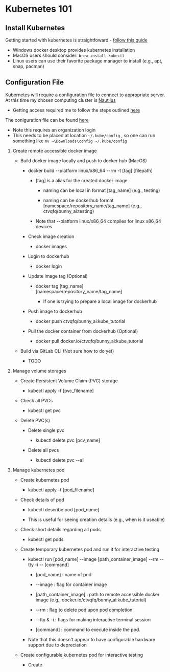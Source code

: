 # Kubernetes 101

## Install Kubernetes

Getting started with kubernetes is straightfoward -  [follow this guide](https://kubernetes.io/docs/tasks/tools/)

- Windows docker desktop provides kubernetes installation
- MacOS users should consider: `brew install kubectl`
- Linux users can use their favorite package manager to install (e.g., apt, snap, pacman)

## Configuration File

Kubernetes will require a configuration file to connect to appropriate server. At this time my chosen computing cluster is [Nautilus](https://docs.nationalresearchplatform.org/)
- Getting access required me to follow the steps outlined [here](https://github.com/MU-HPDI/nautilus/wiki/Getting-Started)

The coniguration file can be found [here](https://portal.nrp-nautilus.io/authConfig)
- Note this requires an organization login
- This needs to be placed at location `~/.kube/config` , so one can run something like `mv ~\Downloads\config ~/.kube/config`


1) Create remote accessible docker image 

    - Build docker image locally and push to docker hub (MacOS)

        - docker build --platform linux/x86_64 --rm -t [tag] [filepath]

            - [tag] is a alias for the created docker image

                - naming can be local in format [tag_name] (e.g., testing) 

                - naming can be dockerhub format [namespace/repository_name/tag_name] (e.g., ctvqfq/bunny_ai:testing) 

            - Note that --platform linux/x86_64 compiles for linux x86_64 devices

        - Check image creation

            - docker images 

        - Login to dockerhub

            - docker login

        - Update image tag (Optional)

             - docker tag [tag_name] [namespace/repository_name/tag_name]

                - If one is trying to prepare a local image for dockerhub

        - Push image to dockerhub

            - docker push ctvqfq/bunny_ai:kube_tutorial

        - Pull the docker container from dockerhub (Optional)

            - docker pull docker.io/ctvqfq/bunny_ai:kube_tutorial

    - Build via GitLab CLI (Not sure how to do yet)
        
        - TODO

2) Manage volume storages

    - Create Persistent Volume Claim (PVC) storage

        - kubectl apply -f [pvc_filename]

    - Check all PVCs
    
        - kubectl get pvc

    - Delete PVC(s)
    
        - Delete single pvc
        
            - kubectl delete pvc [pcv_name]
        
        - Delete all pvcs

            - kubectl delete pvc --all

3) Manage kubernetes pod

    - Create kubernetes pod

        - kubectl apply -f [pod_filename]

    - Check details of pod 

        - kubectl describe pod [pod_name]

        - This is useful for seeing creation details (e.g., when is it useable)

    - Check short details regarding all pods

        - kubectl get pods

    - Create temporary kubernetes pod and run it for interactive testing

        - kubectl run [pod_name] --image [path_container_image] --rm --tty -i -- [command]

            - [pod_name] : name of pod 

            - --image : flag for container image

            - [path_container_image] : path to remote accessible docker image (e.g., docker.io/ctvqfq/bunny_ai:kube_tutorial)

            - --rm : flag to delete pod upon pod completion
    
            - --tty & -i : flags for making interactive terminal session

            - [command] : command to execute inside the pod. 

        - Note that this doesn't appear to have configurable hardware support due to depreciation

    - Create configurable kubernetes pod for interactive testing

        - Create 
